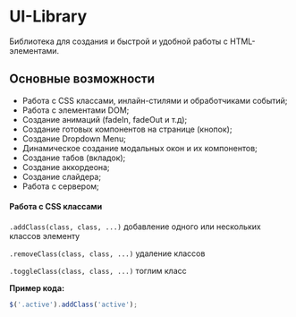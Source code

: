 # UI-Library
Библиотека для создания и быстрой и удобной работы с HTML-элементами.

## Основные возможности

- Работа с CSS классами, инлайн-стилями и обработчиками событий;
- Работа с элементами DOM;
- Создание анимаций (fadeIn, fadeOut и т.д);
- Создание готовых компонентов на странице (кнопок);
- Создание Dropdown Menu;
- Динамическое создание модальных окон и их компонентов;
- Создание табов (вкладок);
- Создание аккордеона;
- Создание слайдера;
- Работа с сервером;


#### Работа с CSS классами
``.addClass(class, class, ...)`` 
добавление одного или нескольких классов элементу

``.removeClass(class, class, ...)`` 
удаление классов

```.toggleClass(class, class, ...)``` тоглим класс

**Пример кода:**
```javascript
$('.active').addClass('active');
```
